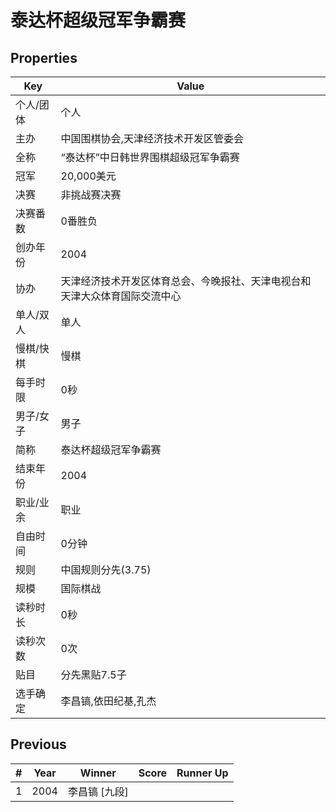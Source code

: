 # 泰达杯超级冠军争霸赛

## Properties

| Key | Value |
| --- | ----- |
| 个人/团体 | 个人 |
| 主办 | 中国围棋协会,天津经济技术开发区管委会 |
| 全称 | “泰达杯”中日韩世界围棋超级冠军争霸赛 |
| 冠军 | 20,000美元 |
| 决赛 | 非挑战赛决赛 |
| 决赛番数 | 0番胜负 |
| 创办年份 | 2004 |
| 协办 | 天津经济技术开发区体育总会、今晚报社、天津电视台和天津大众体育国际交流中心 |
| 单人/双人 | 单人 |
| 慢棋/快棋 | 慢棋 |
| 每手时限 | 0秒 |
| 男子/女子 | 男子 |
| 简称 | 泰达杯超级冠军争霸赛 |
| 结束年份 | 2004 |
| 职业/业余 | 职业 |
| 自由时间 | 0分钟 |
| 规则 | 中国规则分先(3.75) |
| 规模 | 国际棋战 |
| 读秒时长 | 0秒 |
| 读秒次数 | 0次 |
| 贴目 | 分先黑贴7.5子 |
| 选手确定 | 李昌镐,依田纪基,孔杰 |

## Previous

| # | Year | Winner | Score | Runner Up |
| --- | --- | --- | --- | --- |
| 1 | 2004 | 李昌镐 [九段] |  |  |

